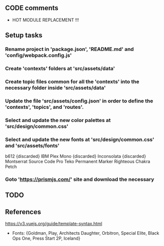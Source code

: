 
## CODE comments
- HOT MODULE REPLACEMENT !!!

## Setup tasks

### Rename project in 'package.json', 'README.md' and 'config/webpack.config.js'

### Create 'contexts' folders at 'src/assets/data'

### Create topic files common for all the 'contexts' into the necessary folder inside 'src/assets/data'

### Update the file 'src/assets/config.json' in order to define the 'contexts', 'topics', and 'routes'.

### Select and update the new color palettes at 'src/design/common.css'

### Select and update the new fonts at 'src/design/common.css' and 'src/assets/fonts'
  b612 {discarded}
  IBM Plex Mono {discarded}
  Inconsolata {discarded}
  Montserrat
  Source Code Pro
  Teko
  Permanent Marker
  Righteous
  Chakra Petch

### Goto 'https://prismjs.com/' site and download the necessary

## TODO

## References
https://v3.vuejs.org/guide/template-syntax.html

- Fonts: {Goldman, Play, Architects Daughter, Orbitron, Special Elite, Black Ops One, Press Start 2P, Iceland}
